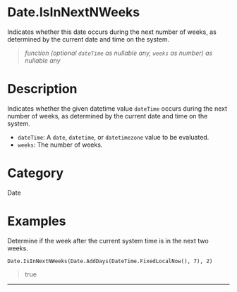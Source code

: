 # Date.IsInNextNWeeks
Indicates whether this date occurs during the next number of weeks, as determined by the current date and time on the system.
> _function (optional <code>dateTime</code> as nullable any, <code>weeks</code> as number) as nullable any_

# Description 
Indicates whether the given datetime value <code>dateTime</code> occurs during the next number of weeks, as determined by the current date and time on the system.
      <ul>
      <li><code>dateTime</code>: A <code>date</code>, <code>datetime</code>, or <code>datetimezone</code> value to be evaluated.</li>
      <li><code>weeks</code>: The number of weeks.</li>
      </ul>
# Category 
Date
# Examples 
Determine if the week after the current system time is in the next two weeks.
```
Date.IsInNextNWeeks(Date.AddDays(DateTime.FixedLocalNow(), 7), 2)
```
> true
***
